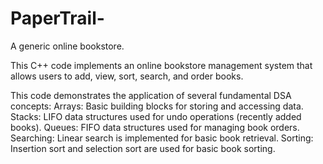 # PaperTrail-
A generic online bookstore.

This C++ code implements an online bookstore management system that allows users to add, view, sort, search, and order books. 

This code demonstrates the application of several fundamental DSA concepts:
Arrays: Basic building blocks for storing and accessing data.
Stacks: LIFO data structures used for undo operations (recently added books).
Queues: FIFO data structures used for managing book orders.
Searching: Linear search is implemented for basic book retrieval.
Sorting: Insertion sort and selection sort are used for basic book sorting.
